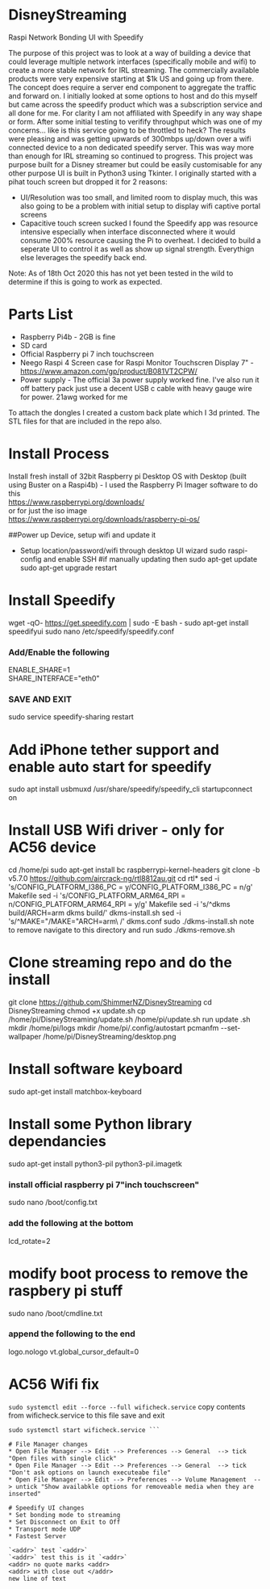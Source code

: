 # DisneyStreaming
 Raspi Network Bonding UI with Speedify
 
 The purpose of this project was to look at a way of building a device that could leverage multiple network interfaces (specifically mobile and wifi) to create a more stable network
 for IRL streaming. The commercially available products were very expensive starting at $1k US and going up from there. The concept does require a server end component to aggregate the
 traffic and forward on. I initially looked at some options to host and do this myself but came across the speedify product which was a subscription service and all done for me. 
 For clarity I am not affiliated with Speedify in any way shape or form. After some initial testing to verifify throughput which was one of my concerns... like is this service going
 to be throttled to heck? The results were pleasing and was getting upwards of 300mbps up/down over a wifi connected device to a non dedicated speedify server. 
 This was way more than enough for IRL streaming so continued to progress. This project was purpose built for a Disney streamer but could be easily customisable for any other purpose
 UI is built in Python3 using Tkinter. I originally started with a pihat touch screen but dropped it for 2 reasons:
 * UI/Resolution was too small, and limited room to display much, this was also going to be a problem with initial setup to display wifi captive portal screens
 * Capacitive touch screen sucked
 I found the Speedify app was resource intensive especially when interface disconnected where it would consume 200% resource causing the Pi to overheat.
 I decided to build a seperate UI to control it as well as show up signal strength. Everythign else leverages the speedify back end.

 Note: As of 18th Oct 2020 this has not yet been tested in the wild to determine if this is going to work as expected.

 Parts List
 ===========
 * Raspberry Pi4b - 2GB is fine
 * SD card
 * Official Raspberry pi 7 inch touchscreen
 * Neego Raspi 4 Screen case for Raspi Monitor Touchscren Display 7" - https://www.amazon.com/gp/product/B081VT2CPW/
 * Power supply - The official 3a power supply worked fine. I've also run it off battery pack just use a decent USB c cable with heavy gauge wire for power. 21awg worked for me

 To attach the dongles I created a custom back plate which I 3d printed. The STL files for that are included in the repo also.


Install Process
================
Install fresh install of 32bit Raspberry pi Desktop OS with Desktop (built using Buster on a Raspi4b) - I used the Raspberry Pi Imager software to do this  
https://www.raspberrypi.org/downloads/  
or for just the iso image  
https://www.raspberrypi.org/downloads/raspberry-pi-os/  

##Power up Device, setup wifi and update it
 * Setup location/password/wifi through desktop UI wizard
 sudo raspi-config and enable SSH
 #if manually updating then
 sudo apt-get update
 sudo apt-get upgrade
 restart


# Install Speedify  
 wget -qO- https://get.speedify.com | sudo -E bash -
 sudo apt-get install speedifyui
 sudo nano /etc/speedify/speedify.conf
 
 ### Add/Enable the following
 ENABLE_SHARE=1  
 SHARE_INTERFACE="eth0"  

 ### SAVE AND EXIT  
 sudo service speedify-sharing restart

# Add iPhone tether support and enable auto start for speedify 
 sudo apt install usbmuxd
 /usr/share/speedify/speedify_cli startupconnect on

# Install USB Wifi driver - only for AC56 device  
 cd /home/pi
 sudo apt-get install bc raspberrypi-kernel-headers
 git clone -b v5.7.0 https://github.com/aircrack-ng/rtl8812au.git
 cd rtl*
 sed -i 's/CONFIG_PLATFORM_I386_PC = y/CONFIG_PLATFORM_I386_PC = n/g' Makefile
 sed -i 's/CONFIG_PLATFORM_ARM64_RPI = n/CONFIG_PLATFORM_ARM64_RPI = y/g' Makefile
 sed -i 's/^dkms build/ARCH=arm dkms build/' dkms-install.sh
 sed -i 's/^MAKE="/MAKE="ARCH=arm\ /' dkms.conf
 sudo ./dkms-install.sh
 note to remove navigate to this directory and run sudo ./dkms-remove.sh

# Clone streaming repo and do the install  
 git clone https://github.com/ShimmerNZ/DisneyStreaming
 cd DisneyStreaming
 chmod +x update.sh
 cp /home/pi/DisneyStreaming/update.sh /home/pi/update.sh
 run update .sh
 mkdir /home/pi/logs
 mkdir /home/pi/.config/autostart
 pcmanfm --set-wallpaper /home/pi/DisneyStreaming/desktop.png

# Install software keyboard  
 sudo apt-get install matchbox-keyboard
 
# Install some Python library dependancies  
 sudo apt-get install python3-pil python3-pil.imagetk
 
### install official raspberry pi 7"inch touchscreen"  
sudo nano /boot/config.txt
### add the following at the bottom  
lcd_rotate=2

# modify boot process to remove the raspbery pi stuff                                                                                
 sudo nano /boot/cmdline.txt
 ### append the following to the end  
 logo.nologo vt.global_cursor_default=0


# AC56 Wifi fix  
 ``` sudo systemctl edit --force --full wificheck.service ```
 copy contents from wificheck.service to this file save and exit
 ``` systemctl enable wificheck.service
 sudo systemctl start wificheck.service ```

# File Manager changes 
* Open File Manager --> Edit --> Preferences --> General  --> tick "Open files with single click"  
* Open File Manager --> Edit --> Preferences --> General  --> tick "Don't ask options on launch executeabe file"  
* Open File Manager --> Edit --> Preferences --> Volume Management  --> untick "Show availabkle options for removeable media when they are inserted"  

# Speedify UI changes
* Set bonding mode to streaming  
* Set Disconnect on Exit to Off  
* Transport mode UDP  
* Fastest Server  

`<addr>` test `<addr>`  
`<addr>` test this is it `<addr>`  
<addr> no quote marks <addr>  
<addr> with close out </addr>  
new line of text